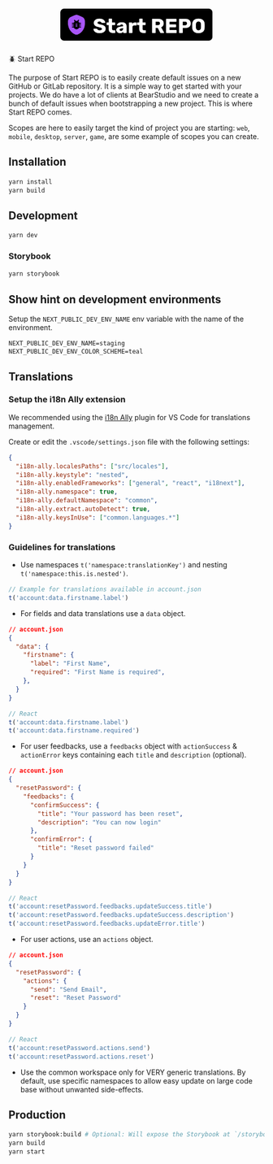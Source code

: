 <h1 align="center"><img src="assets/start-repo.svg" alt="Start REPO" width="300" /></h1>

🪲 Start REPO

The purpose of Start REPO is to easily create default issues on a new GitHub or
GitLab repository. It is a simple way to get started with your projects. We do
have a lot of clients at BearStudio and we need to create a bunch of default
issues when bootstrapping a new project. This is where Start REPO comes.

Scopes are here to easily target the kind of project you are starting: `web`,
`mobile`, `desktop`, `server`, `game`, are some example of scopes you can
create.

## Installation

```bash
yarn install
yarn build
```

## Development

```bash
yarn dev
```

### Storybook

```bash
yarn storybook
```

## Show hint on development environments

Setup the `NEXT_PUBLIC_DEV_ENV_NAME` env variable with the name of the environment.

```
NEXT_PUBLIC_DEV_ENV_NAME=staging
NEXT_PUBLIC_DEV_ENV_COLOR_SCHEME=teal
```


## Translations

### Setup the i18n Ally extension

We recommended using the [i18n Ally](https://marketplace.visualstudio.com/items?itemName=lokalise.i18n-ally) plugin for VS Code for translations management.

Create or edit the `.vscode/settings.json` file with the following settings:

```json
{
  "i18n-ally.localesPaths": ["src/locales"],
  "i18n-ally.keystyle": "nested",
  "i18n-ally.enabledFrameworks": ["general", "react", "i18next"],
  "i18n-ally.namespace": true,
  "i18n-ally.defaultNamespace": "common",
  "i18n-ally.extract.autoDetect": true,
  "i18n-ally.keysInUse": ["common.languages.*"]
}
```

### Guidelines for translations

- Use namespaces `t('namespace:translationKey')` and nesting `t('namespace:this.is.nested')`.
```js
// Example for translations available in account.json
t('account:data.firstname.label')
```

- For fields and data translations use a `data` object.
```json
// account.json
{
  "data": {
    "firstname": {
      "label": "First Name",
      "required": "First Name is required",
    },
  }
}
```
```js
// React
t('account:data.firstname.label')
t('account:data.firstname.required')
```

- For user feedbacks, use a `feedbacks` object with `actionSuccess` & `actionError` keys containing each `title` and `description` (optional).
```json
// account.json
{
  "resetPassword": {
    "feedbacks": {
      "confirmSuccess": {
        "title": "Your password has been reset",
        "description": "You can now login"
      },
      "confirmError": {
        "title": "Reset password failed"
      }
    }
  }
}
```
```js
// React
t('account:resetPassword.feedbacks.updateSuccess.title')
t('account:resetPassword.feedbacks.updateSuccess.description')
t('account:resetPassword.feedbacks.updateError.title')
```

- For user actions, use an `actions` object.
```json
// account.json
{
  "resetPassword": {
    "actions": {
      "send": "Send Email",
      "reset": "Reset Password"
    }
  }
}
```
```js
// React
t('account:resetPassword.actions.send')
t('account:resetPassword.actions.reset')
```

- Use the common workspace only for VERY generic translations. By default, use specific namespaces to allow easy update on large code base without unwanted side-effects.

## Production

```bash
yarn storybook:build # Optional: Will expose the Storybook at `/storybook`
yarn build
yarn start
```
